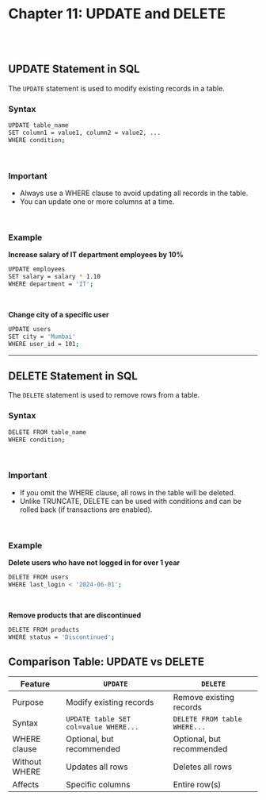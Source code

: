 #
# Chapter 11: UPDATE and DELETE

<br>
<br>

## UPDATE Statement in SQL
The `UPDATE` statement is used to modify existing records in a table.
<br>

### Syntax
```bash
UPDATE table_name
SET column1 = value1, column2 = value2, ...
WHERE condition;
```
<br>

### Important
- Always use a WHERE clause to avoid updating all records in the table.
- You can update one or more columns at a time.
<br>

### Example
**Increase salary of IT department employees by 10%**
```bash
UPDATE employees
SET salary = salary * 1.10
WHERE department = 'IT';
```
<br>

**Change city of a specific user**
```bash
UPDATE users
SET city = 'Mumbai'
WHERE user_id = 101;
```

---

## DELETE Statement in SQL
The `DELETE` statement is used to remove rows from a table.
<br>

### Syntax
```bash
DELETE FROM table_name
WHERE condition;
```
<br>

### Important
- If you omit the WHERE clause, all rows in the table will be deleted.
- Unlike TRUNCATE, DELETE can be used with conditions and can be rolled back (if transactions are enabled).
<br>

### Example
**Delete users who have not logged in for over 1 year**
```bash
DELETE FROM users
WHERE last_login < '2024-06-01';
```
<br>

**Remove products that are discontinued**
```bash
DELETE FROM products
WHERE status = 'Discontinued';
```
##

## Comparison Table: UPDATE vs DELETE
| Feature       | `UPDATE`                              | `DELETE`                     |
| ------------- | ------------------------------------- | ---------------------------- |
| Purpose       | Modify existing records               | Remove existing records      |
| Syntax        | `UPDATE table SET col=value WHERE...` | `DELETE FROM table WHERE...` |
| WHERE clause  | Optional, but recommended             | Optional, but recommended    |
| Without WHERE | Updates all rows                      | Deletes all rows             |
| Affects       | Specific columns                      | Entire row(s)                |

